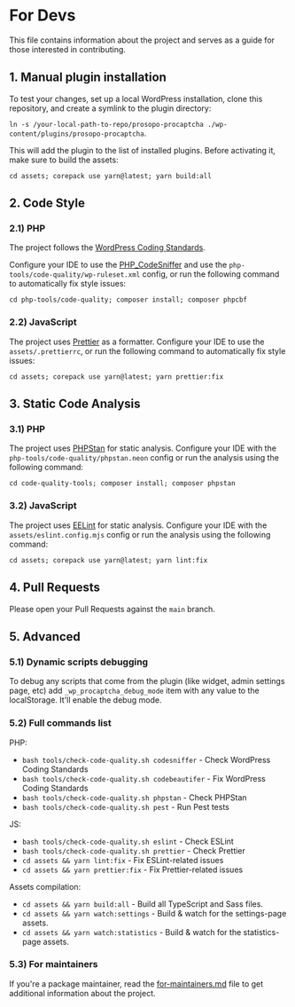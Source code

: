 # For Devs

This file contains information about the project and serves as a guide for those interested in contributing.

## 1. Manual plugin installation

To test your changes, set up a local WordPress installation, clone this repository, and create a symlink to the plugin
directory:

`ln -s /your-local-path-to-repo/prosopo-procaptcha ./wp-content/plugins/prosopo-procaptcha`.

This will add the plugin to the list of installed plugins. Before activating it, make sure to build the assets:

`cd assets; corepack use yarn@latest; yarn build:all`

## 2. Code Style

### 2.1) PHP

The project follows
the [WordPress Coding Standards](https://developer.wordpress.org/coding-standards/wordpress-coding-standards/).

Configure your IDE to use the [PHP_CodeSniffer](https://github.com/squizlabs/PHP_CodeSniffer) and use the
`php-tools/code-quality/wp-ruleset.xml` config, or run the following
command to automatically fix style issues:

`cd php-tools/code-quality; composer install; composer phpcbf`

### 2.2) JavaScript

The project uses [Prettier](https://prettier.io/) as a formatter. Configure your IDE to use the `assets/.prettierrc`, or
run the following command to automatically fix style issues:

`cd assets; corepack use yarn@latest; yarn prettier:fix`

## 3. Static Code Analysis

### 3.1) PHP

The project uses [PHPStan](https://phpstan.org/) for static analysis. Configure your IDE with the
`php-tools/code-quality/phpstan.neon` config or run the analysis using the following command:

`cd code-quality-tools; composer install; composer phpstan`

### 3.2) JavaScript

The project uses [EELint](https://eslint.org/) for static analysis. Configure your IDE with the
`assets/eslint.config.mjs` config or run the analysis using the following command:

`cd assets; corepack use yarn@latest; yarn lint:fix`

## 4. Pull Requests

Please open your Pull Requests against the `main` branch.

## 5. Advanced

### 5.1) Dynamic scripts debugging

To debug any scripts that come from the plugin (like widget, admin settings page, etc) add `_wp_procaptcha_debug_mode`
item with any value to the localStorage. It'll enable the debug mode.

### 5.2) Full commands list

PHP:

* `bash tools/check-code-quality.sh codesniffer` - Check WordPress Coding Standards
* `bash tools/check-code-quality.sh codebeautifer` - Fix WordPress Coding Standards
* `bash tools/check-code-quality.sh phpstan` - Check PHPStan
* `bash tools/check-code-quality.sh pest` - Run Pest tests

JS:

* `bash tools/check-code-quality.sh eslint` - Check ESLint
* `bash tools/check-code-quality.sh prettier` - Check Prettier
* `cd assets && yarn lint:fix` - Fix ESLint-related issues
* `cd assets && yarn prettier:fix` - Fix Prettier-related issues

Assets compilation:

* `cd assets && yarn build:all` - Build all TypeScript and Sass files.
* `cd assets && yarn watch:settings` - Build & watch for the settings-page assets.
* `cd assets && yarn watch:statistics` - Build & watch for the statistics-page assets.

### 5.3) For maintainers

If you're a package maintainer, read
the [for-maintainers.md](https://github.com/prosopo/procaptcha-wordpress-plugin/blob/main/for-maintainers.md) file
to get additional information about the project. 
